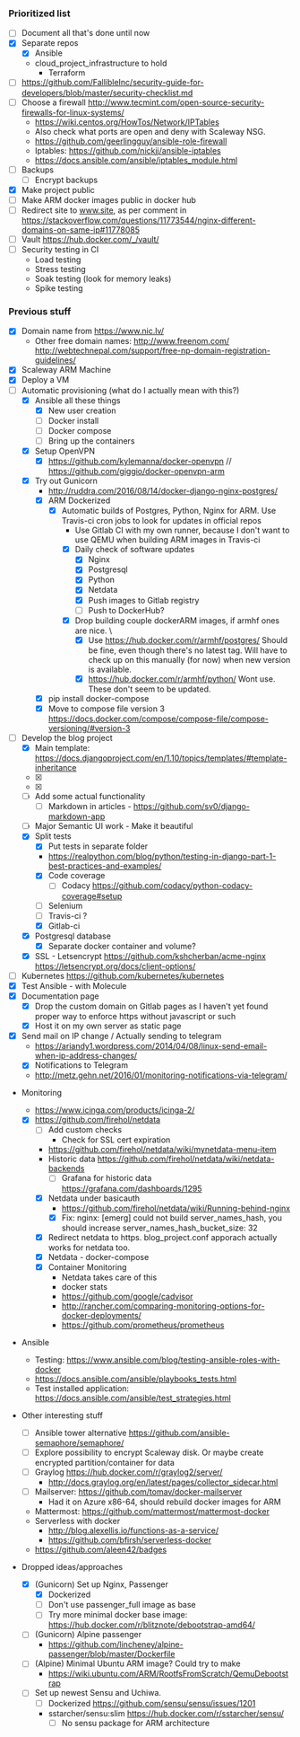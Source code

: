 ### Prioritized list
- [ ] Document all that's done until now
- [x] Separate repos
  - [x] Ansible
  - cloud_project_infrastructure to hold
    - Terraform
- [ ] https://github.com/FallibleInc/security-guide-for-developers/blob/master/security-checklist.md
- [ ] Choose a firewall http://www.tecmint.com/open-source-security-firewalls-for-linux-systems/
  - https://wiki.centos.org/HowTos/Network/IPTables
  - Also check what ports are open and deny with Scaleway NSG.
  - https://github.com/geerlingguy/ansible-role-firewall
  - Iptables: https://github.com/nickjj/ansible-iptables
  - https://docs.ansible.com/ansible/iptables_module.html
- [ ] Backups
  - [ ] Encrypt backups
- [x] Make project public
- [ ] Make ARM docker images public in docker hub
- [ ] Redirect site to www.site, as per comment in https://stackoverflow.com/questions/11773544/nginx-different-domains-on-same-ip#11778085
- [ ] Vault https://hub.docker.com/_/vault/
- [ ] Security testing in CI
  - Load testing
  - Stress testing
  - Soak testing (look for memory leaks)
  - Spike testing

### Previous stuff
- [x] Domain name from https://www.nic.lv/
  - Other free domain names: http://www.freenom.com/ http://webtechnepal.com/support/free-np-domain-registration-guidelines/
- [x] Scaleway ARM Machine
- [x] Deploy a VM
- [ ] Automatic provisioning (what do I actually mean with this?)
  - [x] Ansible all these things
    - [x] New user creation
    - [ ] Docker install
    - [ ] Docker compose
    - [ ] Bring up the containers  
  - [x] Setup OpenVPN
    - [x] https://github.com/kylemanna/docker-openvpn // https://github.com/giggio/docker-openvpn-arm
  - [x] Try out Gunicorn
    - http://ruddra.com/2016/08/14/docker-django-nginx-postgres/
    - [x] ARM Dockerized
      - [x] Automatic builds of Postgres, Python, Nginx for ARM. Use Travis-ci cron jobs to look for updates in official repos
        - Use Gitlab CI with my own runner, because I don't want to use QEMU when building ARM images in Travis-ci
        - [x] Daily check of software updates
          - [x] Nginx
          - [x] Postgresql
          - [x] Python
          - [x] Netdata
          - [x] Push images to Gitlab registry
          - [ ] Push to DockerHub?
        - [x] Drop building couple dockerARM images, if armhf ones are nice. \
          - [x] Use https://hub.docker.com/r/armhf/postgres/ Should be fine, even though there's no latest tag. Will have to check up on this manually (for now) when new version is available.
          - [x] https://hub.docker.com/r/armhf/python/ Wont use. These don't seem to be updated.
    - [x] pip install docker-compose
    - [x] Move to compose file version 3 https://docs.docker.com/compose/compose-file/compose-versioning/#version-3
- [ ] Develop the blog project
  - [x] Main template: https://docs.djangoproject.com/en/1.10/topics/templates/#template-inheritance
  - [x] <link rel="stylesheet" href="https://cdn.jsdelivr.net/semantic-ui/2.2.6/semantic.min.css">
  - [x] <script src="https://cdn.jsdelivr.net/semantic-ui/2.2.6/semantic.min.js"></script>
  - [ ] Add some actual functionality
    - [ ] Markdown in articles - https://github.com/sv0/django-markdown-app
  - [ ] Major Semantic UI work - Make it beautiful
  - [x] Split tests
    - [x] Put tests in separate folder
    - https://realpython.com/blog/python/testing-in-django-part-1-best-practices-and-examples/
    - [x] Code coverage
      - [ ] Codacy https://github.com/codacy/python-codacy-coverage#setup
    - [ ] Selenium
    - [ ] Travis-ci ?
    - [x] Gitlab-ci
  - [x] Postgresql database
    - [x] Separate docker container and volume?
  - [x] SSL - Letsencrypt https://github.com/kshcherban/acme-nginx https://letsencrypt.org/docs/client-options/

- [ ] Kubernetes https://github.com/kubernetes/kubernetes
- [x] Test Ansible - with Molecule
- [x] Documentation page
  - [x] Drop the custom domain on Gitlab pages as I haven't yet found proper way to enforce https without javascript or such
  - [x] Host it on my own server as static page
- [x] Send mail on IP change / Actually sending to telegram
  - https://ariandy1.wordpress.com/2014/04/08/linux-send-email-when-ip-address-changes/
  - [x] Notifications to Telegram
  - http://metz.gehn.net/2016/01/monitoring-notifications-via-telegram/

- Monitoring
  - https://www.icinga.com/products/icinga-2/
  - [x] https://github.com/firehol/netdata
    - [ ] Add custom checks
      - Check for SSL cert expiration
    - https://github.com/firehol/netdata/wiki/mynetdata-menu-item
    - Historic data https://github.com/firehol/netdata/wiki/netdata-backends
      - [ ] Grafana for historic data https://grafana.com/dashboards/1295
    - [x] Netdata under basicauth
      - https://github.com/firehol/netdata/wiki/Running-behind-nginx
      - [x] Fix: nginx: [emerg] could not build server_names_hash, you should increase server_names_hash_bucket_size: 32
    - [x] Redirect netdata to https. blog_project.conf apporach actually works for netdata too.
    - [x] Netdata - docker-compose
    - [x] Container Monitoring
      - Netdata takes care of this
      - docker stats
      - https://github.com/google/cadvisor
      - http://rancher.com/comparing-monitoring-options-for-docker-deployments/
      - https://github.com/prometheus/prometheus

- Ansible
  - Testing: https://www.ansible.com/blog/testing-ansible-roles-with-docker
  - https://docs.ansible.com/ansible/playbooks_tests.html
  - Test installed application: https://docs.ansible.com/ansible/test_strategies.html

- Other interesting stuff
  - [ ] Ansible tower alternative https://github.com/ansible-semaphore/semaphore/
  - [ ] Explore possibility to encrypt Scaleway disk. Or maybe create encrypted partition/container for data
  - [ ] Graylog https://hub.docker.com/r/graylog2/server/
    - http://docs.graylog.org/en/latest/pages/collector_sidecar.html
  - [ ] Mailserver: https://github.com/tomav/docker-mailserver
    - Had it on Azure x86-64, should rebuild docker images for ARM
  - Mattermost: https://github.com/mattermost/mattermost-docker
  - Serverless with docker
    - http://blog.alexellis.io/functions-as-a-service/
    - https://github.com/bfirsh/serverless-docker
  - https://github.com/aleen42/badges

- Dropped ideas/approaches
  - [x] (Gunicorn) Set up Nginx, Passenger
    - [x] Dockerized
    - [ ] Don't use passenger_full image as base
    - [ ] Try more minimal docker base image: https://hub.docker.com/r/blitznote/debootstrap-amd64/
  - [ ] (Gunicorn) Alpine passenger
    - https://github.com/lincheney/alpine-passenger/blob/master/Dockerfile
  - [ ] (Alpine) Minimal Ubuntu ARM image? Could try to make
    - https://wiki.ubuntu.com/ARM/RootfsFromScratch/QemuDebootstrap
  - [ ] Set up newest Sensu and Uchiwa.
    - [ ] Dockerized https://github.com/sensu/sensu/issues/1201
    - sstarcher/sensu:slim https://hub.docker.com/r/sstarcher/sensu/
      - [ ] No sensu package for ARM architecture